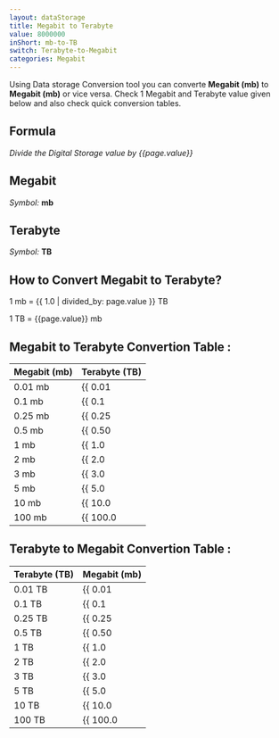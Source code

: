 ```yaml
---
layout: dataStorage
title: Megabit to Terabyte
value: 8000000
inShort: mb-to-TB
switch: Terabyte-to-Megabit
categories: Megabit
---
```


Using Data storage Conversion tool you can converte **Megabit (mb)** to **Megabit (mb)** or vice versa. Check 1 Megabit and Terabyte value given below and also check quick conversion tables.

## Formula
*Divide the Digital Storage value by {{page.value}}*

## Megabit
*Symbol:* **mb**

## Terabyte
*Symbol:* **TB**

## How to Convert Megabit to Terabyte?

1 mb = {{ 1.0 | divided_by: page.value }} TB

1 TB = {{page.value}} mb


## Megabit to Terabyte Convertion Table :

| Megabit (mb) | Terabyte (TB) |
| ---- | ---- |
| 0.01 mb | {{ 0.01 | divided_by: page.value | round: 12 }} TB |
| 0.1 mb | {{ 0.1 | divided_by: page.value | round: 12 }} TB |
| 0.25 mb | {{ 0.25 | divided_by: page.value | round: 12 }} TB |
| 0.5 mb | {{ 0.50 | divided_by: page.value | round: 12 }} TB |
| 1 mb | {{ 1.0 | divided_by: page.value | round: 12 }} TB |
| 2 mb | {{ 2.0 | divided_by: page.value | round: 12 }} TB |
| 3 mb | {{ 3.0 | divided_by: page.value | round: 12 }} TB |
| 5 mb | {{ 5.0 | divided_by: page.value | round: 12 }} TB |
| 10 mb | {{ 10.0 | divided_by: page.value | round: 12 }} TB |
| 100 mb | {{ 100.0 | divided_by: page.value | round: 12 }} TB |

## Terabyte to Megabit Convertion Table :

| Terabyte (TB) | Megabit (mb) |
| ---- | ---- |
| 0.01 TB | {{ 0.01 | times: page.value | round: 12 }} mb |
| 0.1 TB | {{ 0.1 | times: page.value | round: 12 }} mb |
| 0.25 TB | {{ 0.25 | times: page.value | round: 12 }} mb |
| 0.5 TB | {{ 0.50 | times: page.value | round: 12 }} mb |
| 1 TB | {{ 1.0 | times: page.value | round: 12 }} mb |
| 2 TB | {{ 2.0 | times: page.value | round: 12 }} mb |
| 3 TB | {{ 3.0 | times: page.value | round: 12 }} mb |
| 5 TB | {{ 5.0 | times: page.value | round: 12 }} mb |
| 10 TB | {{ 10.0 | times: page.value | round: 12 }} mb |
| 100 TB | {{ 100.0 | times: page.value | round: 12 }} mb |


<script>
document.getElementById('selectInput')[6].selected = true
document.getElementById('selectOutput')[16].selected = true
</script>
